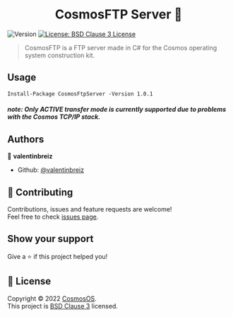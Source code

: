 ﻿<h1 align="center">CosmosFTP Server 🚀</h1>
<p>
  <img alt="Version" src="https://img.shields.io/nuget/v/CosmosFTP.svg" />
  <a href="https://github.com/CosmosOS/CosmosFtp/blob/main/LICENSE.txt" target="_blank">
    <img alt="License: BSD Clause 3 License" src="https://img.shields.io/badge/license-BSD License-yellow.svg" />
  </a>
</p>

> CosmosFTP is a FTP server made in C# for the Cosmos operating system construction kit.

## Usage

```PM
Install-Package CosmosFtpServer -Version 1.0.1
```

##### note: Only ACTIVE transfer mode is currently supported due to problems with the Cosmos TCP/IP stack.


## Authors

👤 **valentinbreiz**

* Github: [@valentinbreiz](https://github.com/valentinbreiz)

## 🤝 Contributing

Contributions, issues and feature requests are welcome!<br />Feel free to check [issues page](https://github.com/CosmosOS/CosmosFtp/issues). 

## Show your support

Give a ⭐️ if this project helped you!

## 📝 License

Copyright © 2022 [CosmosOS](https://github.com/CosmosOS).<br />
This project is [BSD Clause 3](https://github.com/CosmosOS/CosmosFtp/blob/main/LICENSE.txt) licensed.

